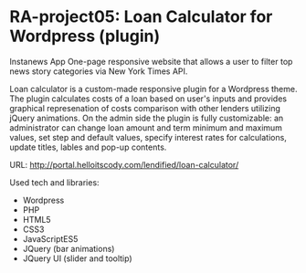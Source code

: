 
# RA-project05: Loan Calculator for Wordpress (plugin)

Instanews App One-page responsive website that allows a user to filter top news story categories via New York Times API. 

Loan calculator is a custom-made responsive plugin for a Wordpress theme. The plugin calculates costs of a loan based on user's inputs and provides graphical represenation of costs comparison with other lenders utilizing jQuery animations. On the admin side the plugin is fully customizable: an administrator can change loan amount and term minimum and maximum values, set step and default values, specify interest rates for calculations, update titles, lables and pop-up contents.

URL: http://portal.helloitscody.com/lendified/loan-calculator/

Used tech and libraries:

- Wordpress
- PHP
- HTML5 
- CSS3 
- JavaScriptES5
- JQuery (bar animations)
- JQuery UI (slider and tooltip)